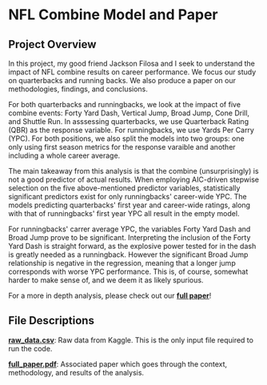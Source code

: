 # NFL Combine Model and Paper
## Project Overview
In this project, my good friend Jackson Filosa and I seek to understand the impact of NFL combine results on career performance.  We focus our study on quarterbacks and running backs.  We also produce a paper on our methodologies, findings, and conclusions.

For both quarterbacks and runningbacks, we look at the impact of five combine events: Forty Yard Dash, Vertical Jump, Broad Jump, Cone Drill, and Shuttle Run.  In asssessing quarterbacks, we use Quarterback Rating (QBR) as the response variable.  For runningbacks, we use Yards Per Carry (YPC).  For both positions, we also split the models into two groups: one only using first season metrics for the response varaible and another including a whole career average. 

The main takeaway from this analysis is that the combine (unsurprisingly) is not a good predictor of actual results.  When employing AIC-driven stepwise selection on the five above-mentioned predictor variables, statistically significant predictors exist for only runningbacks' career-wide YPC. The models predicting quarterbacks' first year and career-wide ratings, along with that of runningbacks' first year YPC all result in the empty model.

For runningbacks' carrer average YPC, the variables Forty Yard Dash and Broad Jump prove to be significant.  Interpreting the inclusion of the Forty Yard Dash is straight forward, as the explosive power tested for in the dash is greatly needed as a runningback.  However the significant Broad Jump relationship is negative in the regression, meaning that a longer jump corresponds with worse YPC performance.  This is, of course, somewhat harder to make sense of, and we deem it as likely spurious.  

For a more in depth analysis, please check out our [**full paper**](full_paper.pdf)!

## File Descriptions
[**raw_data.csv**](raw_data.csv): Raw data from Kaggle.  This is the only input file required to run the code.

[**full_paper.pdf**](full_paper.pdf): Associated paper which goes through the context, methodology, and results of the analysis.  
